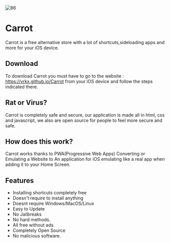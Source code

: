 
![86](https://github.com/user-attachments/assets/fa3f11bb-a20a-4b2d-9079-ad188d6247c4)

# Carrot
Carrot is a free alternative store with a lot of shortcuts,sideloading apps and more for your iOS device.

## Download 
To download Carrot you must have to go to the website : https://vrkx.github.io/Carrot from your iOS device and follow the steps indicated there.

## Rat or Virus?
Carrot is completely safe and secure, our application is made all in html, css and javascript, we also are open source for people to feel more secure and safe.

## How does this work?
Carrot works thanks to PWA(Progressive Web Apps) Converting or Emulating a Website to An application for iOS emulating like a real app when adding it to your Home Screen.

## Features 
- Installing shortcuts completely free
- Doesn't require to install anything
- Doesnt require Windows/MacOS/Linux
- Easy to Update
- No Jailbreaks
- No hard methods.
- All free without ads.
- Completely Open Source
- No malicious software.
